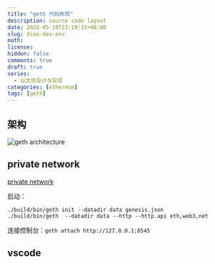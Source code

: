 ```yaml
---
title: "geth 代码布局"
description: source code layout
date: 2022-05-10T23:19:15+08:00
slug: dioe-dev-env
math:
license:
hidden: false
comments: true
draft: true
series:
  - 以太坊设计与实现
categories: [ethereum]
tags: [geth]
---
```


## 架构

![geth architecture](images/architecture.drawio.svg)

## private network

[private network](https://geth.ethereum.org/docs/fundamentals/private-network)

启动：

```shell
./build/bin/geth init --datadir data genesis.json
./build/bin/geth  --datadir data --http --http.api eth,web3,net
```

连接控制台：`geth attach http://127.0.0.1:8545`

## vscode
